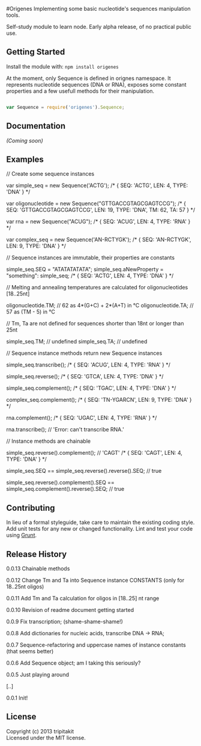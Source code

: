 #Origenes
Implementing some basic nucleotide's sequences manipulation tools.

Self-study module to learn node. Early alpha release, of no practical public use.


## Getting Started
Install the module with: `npm install origenes`

At the moment, only Sequence is defined in orignes namespace.
It represents nucleotide sequences (DNA or RNA), exposes some constant properties and
a few usefull methods for their manipulation.

```javascript

var Sequence = require('origenes').Sequence;

```

## Documentation
_(Coming soon)_

## Examples
// Create some sequence instances

var simple_seq = new Sequence('ACTG');
/*
	{ SEQ: 'ACTG', 
	  LEN: 4,
	  TYPE: 'DNA' }
 */										

var	oligonucleotide = new Sequence("GTTGACCGTAGCGAGTCCG");
/*
	{ SEQ: 'GTTGACCGTAGCGAGTCCG',
	  LEN: 19,
	  TYPE: 'DNA',
	  TM: 62,
	  TA: 57 }
 */
 
  
var rna = new Sequence("ACUG");
/*
	{ SEQ: 'ACUG', 
	  LEN: 4,
	  TYPE: 'RNA' }
 */

var	complex_seq = new Sequence('AN-RCTYGK');
/*
	{ SEQ: 'AN-RCTYGK',
	  LEN: 9,
	  TYPE: 'DNA' }
 */
 
// Sequence instances are immutable, their properties are constants

simple_seq.SEQ = "ATATATATATA";
simple_seq.aNewProperty = "something":
simple_seq; 
/*
	{ SEQ: 'ACTG', 
	  LEN: 4,
	  TYPE: 'DNA' }
 */


// Melting and annealing temperatures are calculated for oligonucleotides [18..25nt]

oligonucleotide.TM; // 62  as 4*(G+C) + 2*(A+T) in °C
oligonucleotide.TA; // 57  as (TM - 5) in °C


// Tm, Ta are not defined for sequences shorter than 18nt or longer than 25nt

simple_seq.TM; // undefined
simple_seq.TA; // undefined



// Sequence instance methods return new Sequence instances

simple_seq.transcribe();
/*
	{ SEQ: 'ACUG', 
	  LEN: 4,
	  TYPE: 'RNA' }
*/


simple_seq.reverse();
/*
	{ SEQ: 'GTCA', 
	  LEN: 4,
	  TYPE: 'DNA' }
*/


simple_seq.complement(); 
/*
	{ SEQ: 'TGAC', 
	  LEN: 4,
	  TYPE: 'DNA' }
*/

complex_seq.complement(); 
/*
	{ SEQ: 'TN-YGARCN',
	  LEN: 9,
	  TYPE: 'DNA' }
 */


rna.complement(); 
/*
	{ SEQ: 'UGAC', 
	  LEN: 4,
	  TYPE: 'RNA' }
*/

rna.transcribe(); // 'Error: can't transcribe RNA.'


// Instance methods are chainable

simple_seq.reverse().complement(); // 'CAGT'
/*
	{ SEQ: 'CAGT', 
	  LEN: 4,
	  TYPE: 'DNA' }
*/

simple_seq.SEQ == simple_seq.reverse().reverse().SEQ; // true

simple_seq.reverse().complement().SEQ == simple_seq.complement().reverse().SEQ; // true


## Contributing
In lieu of a formal styleguide, take care to maintain the existing coding style. Add unit tests for any new or changed functionality. Lint and test your code using [Grunt](http://gruntjs.com/).

## Release History

0.0.13 Chainable methods

0.0.12 Change Tm and Ta into Sequence instance CONSTANTS (only for 18..25nt oligos)

0.0.11 Add Tm and Ta calculation for oligos in [18..25] nt range

0.0.10 Revision of readme document getting started

0.0.9 Fix transcription; (shame-shame-shame!)

0.0.8 Add dictionaries for nucleic acids, transcribe DNA -> RNA;

0.0.7 Sequence-refactoring and uppercase names of instance constants (that seems better)

0.0.6 Add Sequence object; am I taking this seriously?

0.0.5 Just playing around

[..]

0.0.1 Init!

## License
Copyright (c) 2013 tripitakit  
Licensed under the MIT license.


